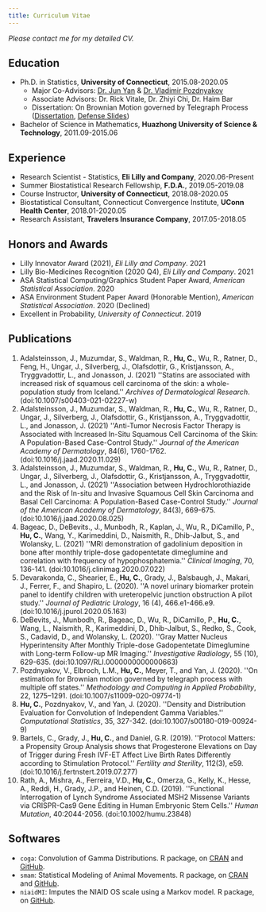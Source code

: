 ```yaml
---
title: Curriculum Vitae
---
```


*Please contact me for my detailed CV.*

## Education
* Ph.D. in Statistics, **University of Connecticut**, 2015.08-2020.05
  * Major Co-Advisors: [<ins>Dr. Jun Yan</ins>](http://merlot.stat.uconn.edu/~jyan/) & [<ins>Dr. Vladimir Pozdnyakov</ins>](http://merlot.stat.uconn.edu/~boba/)
  * Associate Advisors: Dr. Rick Vitale, Dr. Zhiyi Chi, Dr. Haim Bar 
  * Dissertation: On Brownian Motion governed by Telegraph Process ([<ins>Dissertation</ins>](https://opencommons.uconn.edu/cgi/viewcontent.cgi?article=8728&context=dissertations), [<ins>Defense Slides</ins>](dissertation_slides.pdf))
* Bachelor of Science in Mathematics, **Huazhong University of Science & Technology**, 2011.09-2015.06

## Experience
* Research Scientist - Statistics, **Eli Lilly and Company**, 2020.06-Present
* Summer Biostatistical Research Fellowship, **F.D.A.**, 2019.05-2019.08
* Course Instructor, **University of Connecticut**, 2018.08-2020.05
* Biostatistical Consultant, Connecticut Convergence Institute, **UConn Health Center**, 2018.01-2020.05
* Research Assistant, **Travelers Insurance Company**, 2017.05-2018.05

## Honors and Awards
* Lilly Innovator Award (2021), *Eli Lilly and Company*. 2021
* Lilly Bio-Medicines Recognition (2020 Q4), *Eli Lilly and Company*. 2021
* ASA Statistical Computing/Graphics Student Paper Award, *American Statistical Association*. 2020
* ASA Environment Student Paper Award (Honorable Mention), *American Statistical Association*. 2020 (Declined)
* Excellent in Probability, *University of Connecticut*. 2019

## Publications
1. Adalsteinsson, J., Muzumdar, S., Waldman, R., **Hu, C.**, Wu, R., Ratner, D., Feng, H., Ungar, J., Silverberg, J., Olafsdottir, G., Kristjansson, A., Tryggvadottir, L., and Jonasson, J. (2021) ''Statins are associated with increased risk of squamous cell carcinoma of the skin: a whole-population study from Iceland.'' *Archives of Dermatological Research*. (doi:10.1007/s00403-021-02227-w)
1. Adalsteinsson, J., Muzumdar, S., Waldman, R., **Hu, C.**, Wu, R., Ratner, D., Ungar, J., Silverberg, J., Olafsdottir, G., Kristjansson, A., Tryggvadottir, L., and Jonasson, J. (2021) ''Anti-Tumor Necrosis Factor Therapy is Associated with Increased In-Situ Squamous Cell Carcinoma of the Skin: A Population-Based Case-Control Study.'' *Journal of the American Academy of Dermatology*, 84(6), 1760-1762. (doi:10.1016/j.jaad.2020.11.029)
1. Adalsteinsson, J., Muzumdar, S., Waldman, R., **Hu, C.**, Wu, R., Ratner, D., Ungar, J., Silverberg, J., Olafsdottir, G., Kristjansson, A., Tryggvadottir, L., and Jonasson, J. (2021) ''Association between Hydrochlorothiazide and the Risk of In-situ and Invasive Squamous Cell Skin Carcinoma and Basal Cell Carcinoma: A Population-Based Case-Control Study.'' *Journal of the American Academy of Dermatology*, 84(3), 669-675. (doi:10.1016/j.jaad.2020.08.025)
1. Bageac, D., DeBevits., J., Munbodh, R., Kaplan, J., Wu, R., DiCamillo, P., **Hu, C.**, Wang, Y., Karimeddini, D., Naismith, R., Dhib-Jalbut, S., and Wolansky, L. (2021) ''MRI demonstration of gadolinium deposition in bone after monthly triple-dose gadopentetate dimeglumine and correlation with frequency of hypophosphatemia.'' *Clinical Imaging*, 70, 136-141. (doi:10.1016/j.clinimag.2020.07.022)
1. Devarakonda, C., Shearier, E., **Hu, C.**, Grady, J., Balsbaugh, J., Makari, J., Ferrer, F., and Shapiro, L. (2020). ''A novel urinary biomarker protein panel to identify children with ureteropelvic junction obstruction A pilot study.'' *Journal of Pediatric Urology*, 16 (4), 466.e1-466.e9. (doi:10.1016/j.jpurol.2020.05.163)
1. DeBevits, J., Munbodh, R., Bageac, D., Wu, R., DiCamillo, P., **Hu, C.**, Wang, L., Naismith, R., Karimeddini, D., Dhib-Jalbut, S., Redko, S., Cook, S., Cadavid, D., and Wolansky, L. (2020). ''Gray Matter Nucleus Hyperintensity After Monthly Triple-dose Gadopentetate Dimeglumine with Long-term Follow-up MR Imaging.'' *Investigative Radiology*, 55 (10), 629-635. (doi:10.1097/RLI.0000000000000663)
1. Pozdnyakov, V., Elbroch, L.M., **Hu, C.**, Meyer, T., and Yan, J. (2020). ''On estimation for Brownian motion governed by telegraph process with multiple off states.'' *Methodology and Computing in Applied Probability*, 22, 1275–1291. (doi:10.1007/s11009-020-09774-1)
1. **Hu, C.**, Pozdnyakov, V., and Yan, J. (2020). ''Density and Distribution Evaluation for Convolution of Independent Gamma Variables.'' *Computational Statistics*, 35, 327-342. (doi:10.1007/s00180-019-00924-9)
1. Bartels, C., Grady, J., **Hu, C.**, and Daniel, G.R. (2019). ''Protocol Matters: a Propensity Group Analysis shows that Progesterone Elevations on Day of Trigger during Fresh IVF-ET Affect Live Birth Rates Differently according to Stimulation Protocol.'' *Fertility and Sterility*, 112(3), e59. (doi:10.1016/j.fertnstert.2019.07.277)
1. Rath, A., Mishra, A., Ferreira, V.D., **Hu, C.**, Omerza, G., Kelly, K., Hesse, A., Reddi, H., Grady, J.P., and Heinen, C.D. (2019). ''Functional Interrogation of Lynch Syndrome Associated MSH2 Missense Variants via CRISPR-Cas9 Gene Editing in Human Embryonic Stem Cells.'' *Human Mutation*, 40:2044-2056. (doi:10.1002/humu.23848)

## Softwares
* `coga`: Convolution of Gamma Distributions. R package, on [<ins>CRAN</ins>](https://CRAN.R-project.org/package=coga) and [<ins>GitHub</ins>](https://github.com/ChaoranHu/coga).
* `smam`: Statistical Modeling of Animal Movements. R package, on [<ins>CRAN</ins>](https://CRAN.R-project.org/package=smam) and [<ins>GitHub</ins>](https://github.com/ChaoranHu/smam).
* `niaidMI`: Imputes the NIAID OS scale using a Markov model. R package, on [<ins>GitHub</ins>](https://github.com/huchaoran-lilly/niaidMI).

